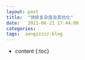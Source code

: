 ```yaml
---
layout: post
title:  "快排复杂度及其优化"
date:   2021-06-21 17:44:00
categories: 
tags:  zengzzzzz-blog
---
```


* content
{:toc}

  
&nbsp;
